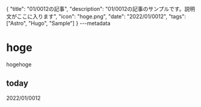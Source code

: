 {
  "title": "01/0012の記事",
  "description": "01/0012の記事のサンプルです。説明文がここに入ります",
  "icon": "hoge.png",
  "date": "2022/01/0012",
  "tags": ["Astro", "Hugo", "Sample"]
}
---metadata

# hoge
hogehoge

## today
2022/01/0012